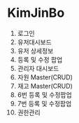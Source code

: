# KimJinBo
1. 로그인
2. 유저대시보드
3. 유저 상세정보
4. 등록 및 수정 팝업
5. 관리자 대시보드
6. 자원 Master(CRUD)
7. 재고 Master(CRUD)
8. 6번 등록 및 수정팝업
9. 7번 등록 및 수정팝업
10. 권한관리